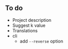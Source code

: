 To do
-----
- Project description
- Suggest k value
- Translations
- cli
    - add `--reverse` option

